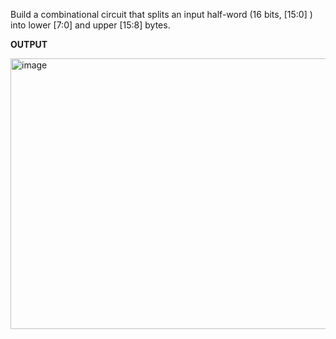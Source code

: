 Build a combinational circuit that splits an input half-word (16 bits, [15:0] ) into lower [7:0] and upper [15:8] bytes.


**OUTPUT**

<img width="722" height="433" alt="image" src="https://github.com/user-attachments/assets/84b9ec57-75c0-4e72-81f0-b67dd8aa709b" />

